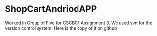 # ShopCartAndriodAPP
Worked in Group of Five for CSCB07 Assignment 3.
We used svn for the version control system.
Here is the copy of it on github
